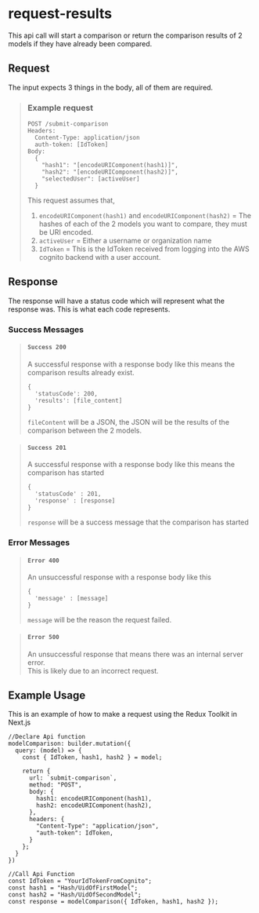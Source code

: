 # request-results

This api call will start a comparison or return the comparison results of 2 models if they have already been compared.

## Request

The input expects 3 things in the body, all of them are required.  

> ### Example request
>
>     POST /submit-comparison
>     Headers:
>       Content-Type: application/json
>       auth-token: [IdToken]
>     Body:
>       {
>         "hash1": "[encodeURIComponent(hash1)]",
>         "hash2": "[encodeURIComponent(hash2)]",
>         "selectedUser": [activeUser]
>       }
>
> This request assumes that,  
> 1. ``encodeURIComponent(hash1)`` and ``encodeURIComponent(hash2)`` = The hashes of each of the 2 models you want to compare, they must be URI encoded.
> 2. ``activeUser`` = Either a username or organization name
> 3. ``IdToken`` = This is the IdToken received from logging into the AWS      cognito backend with a user account.

## Response

The response will have a status code which will represent what the response was. This is what each code represents.

### Success Messages

> #### ``Success 200``
> A successful response with a response body like this means the comparison results already exist.
>
>     {
>       'statusCode': 200,
>       'results': [file_content]
>     }
> ``fileContent`` will be a JSON, the JSON will be the results of the comparison between the 2 models.  

> #### ``Success 201``
> A successful response with a response body like this means the comparison has started
>
>     {
>       'statusCode' : 201,
>       'response' : [response]
>     }
> ``response`` will be a success message that the comparison has started  

### Error Messages

> #### ``Error 400``
> An unsuccessful response with a response body like this
>
>     {
>       'message' : [message]
>     }
> ``message`` will be the reason the request failed.

> #### ``Error 500``
> An unsuccessful response that means there was an internal server error.  
> This is likely due to an incorrect request.

## Example Usage

This is an example of how to make a request using the Redux Toolkit in Next.js

    //Declare Api function
    modelComparison: builder.mutation({
      query: (model) => {
        const { IdToken, hash1, hash2 } = model;

        return {
          url: `submit-comparison`,
          method: "POST",
          body: {
            hash1: encodeURIComponent(hash1),
            hash2: encodeURIComponent(hash2),
          },
          headers: {
            "Content-Type": "application/json",
            "auth-token": IdToken,
          }
        };
      }
    })

    //Call Api Function
    const IdToken = "YourIdTokenFromCognito";
    const hash1 = "Hash/UidOfFirstModel";
    const hash2 = "Hash/UidOfSecondModel";
    const response = modelComparison({ IdToken, hash1, hash2 });
